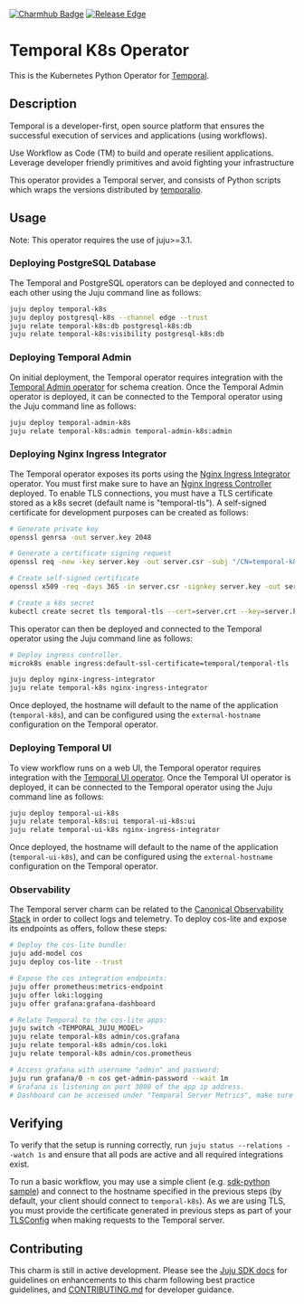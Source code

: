 [![Charmhub Badge](https://charmhub.io/temporal-k8s/badge.svg)](https://charmhub.io/temporal-k8s)
[![Release Edge](https://github.com/canonical/temporal-k8s-operator/actions/workflows/test_and_publish_charm.yaml/badge.svg)](https://github.com/canonical/temporal-k8s-operator/actions/workflows/test_and_publish_charm.yaml)

# Temporal K8s Operator

This is the Kubernetes Python Operator for [Temporal](https://temporal.io/).

## Description

Temporal is a developer-first, open source platform that ensures the successful
execution of services and applications (using workflows).

Use Workflow as Code (TM) to build and operate resilient applications. Leverage
developer friendly primitives and avoid fighting your infrastructure

This operator provides a Temporal server, and consists of Python scripts which
wraps the versions distributed by
[temporalio](https://hub.docker.com/r/temporalio/server).

## Usage

Note: This operator requires the use of juju>=3.1.

### Deploying PostgreSQL Database

The Temporal and PostgreSQL operators can be deployed and connected to each
other using the Juju command line as follows:

```bash
juju deploy temporal-k8s
juju deploy postgresql-k8s --channel edge --trust
juju relate temporal-k8s:db postgresql-k8s:db
juju relate temporal-k8s:visibility postgresql-k8s:db
```

### Deploying Temporal Admin
On initial deployment, the Temporal operator requires integration with the [Temporal Admin operator](https://github.com/canonical/temporal-admin-k8s-operator) for schema creation. Once the Temporal Admin operator is deployed, it can be connected to the Temporal operator using the Juju command line as follows:

```bash
juju deploy temporal-admin-k8s
juju relate temporal-k8s:admin temporal-admin-k8s:admin
```

### Deploying Nginx Ingress Integrator
The Temporal operator exposes its ports using the [Nginx Ingress Integrator](https://charmhub.io/nginx-ingress-integrator) operator. You must first make sure to have an [Nginx Ingress Controller](https://docs.nginx.com/nginx-ingress-controller/) deployed. To enable TLS connections, you must have a TLS certificate stored as a k8s secret (default name is "temporal-tls"). A self-signed certificate for development purposes can be created as follows:

```bash
# Generate private key
openssl genrsa -out server.key 2048

# Generate a certificate signing request
openssl req -new -key server.key -out server.csr -subj "/CN=temporal-k8s"

# Create self-signed certificate
openssl x509 -req -days 365 -in server.csr -signkey server.key -out server.crt -extfile <(printf "subjectAltName=DNS:temporal-k8s")

# Create a k8s secret
kubectl create secret tls temporal-tls --cert=server.crt --key=server.key
```

This operator can then be deployed and connected to the Temporal operator using the Juju command line as follows:

```bash
# Deploy ingress controller.
microk8s enable ingress:default-ssl-certificate=temporal/temporal-tls

juju deploy nginx-ingress-integrator
juju relate temporal-k8s nginx-ingress-integrator
```

Once deployed, the hostname will default to the name of the application (```temporal-k8s```), and can be configured using the ```external-hostname``` configuration on the Temporal operator.

### Deploying Temporal UI
To view workflow runs on a web UI, the Temporal operator requires integration with the [Temporal UI operator](https://github.com/canonical/temporal-ui-k8s-operator). Once the Temporal UI operator is deployed, it can be connected to the Temporal operator using the Juju command line as follows:

```bash
juju deploy temporal-ui-k8s
juju relate temporal-k8s:ui temporal-ui-k8s:ui
juju relate temporal-ui-k8s nginx-ingress-integrator
```

Once deployed, the hostname will default to the name of the application (```temporal-ui-k8s```), and can be configured using the ```external-hostname``` configuration on the Temporal operator.

### Observability

The Temporal server charm can be related to the
[Canonical Observability Stack](https://charmhub.io/topics/canonical-observability-stack)
in order to collect logs and telemetry.
To deploy cos-lite and expose its endpoints as offers, follow these steps:

```bash
# Deploy the cos-lite bundle:
juju add-model cos
juju deploy cos-lite --trust
```

```bash
# Expose the cos integration endpoints:
juju offer prometheus:metrics-endpoint
juju offer loki:logging
juju offer grafana:grafana-dashboard

# Relate Temporal to the cos-lite apps:
juju switch <TEMPORAL_JUJU_MODEL>
juju relate temporal-k8s admin/cos.grafana
juju relate temporal-k8s admin/cos.loki
juju relate temporal-k8s admin/cos.prometheus
```

```bash
# Access grafana with username "admin" and password:
juju run grafana/0 -m cos get-admin-password --wait 1m
# Grafana is listening on port 3000 of the app ip address.
# Dashboard can be accessed under "Temporal Server Metrics", make sure to select the juju model which contains your Temporal charm.
```

## Verifying
To verify that the setup is running correctly, run ```juju status --relations --watch 1s``` and ensure that all pods are active and all required integrations exist.

To run a basic workflow, you may use a simple client (e.g. [sdk-python sample](https://github.com/temporalio/sdk-python#quick-start)) and connect to the hostname specified in the previous steps (by default, your client should connect to ```temporal-k8s```). As we are using TLS, you must provide the certificate generated in previous steps as part of your [TLSConfig](https://python.temporal.io/temporalio.service.TLSConfig.html) when making requests to the Temporal server.

## Contributing

This charm is still in active development. Please see the
[Juju SDK docs](https://juju.is/docs/sdk) for guidelines on enhancements to this charm
following best practice guidelines, and [CONTRIBUTING.md](./CONTRIBUTING.md) for developer guidance.
